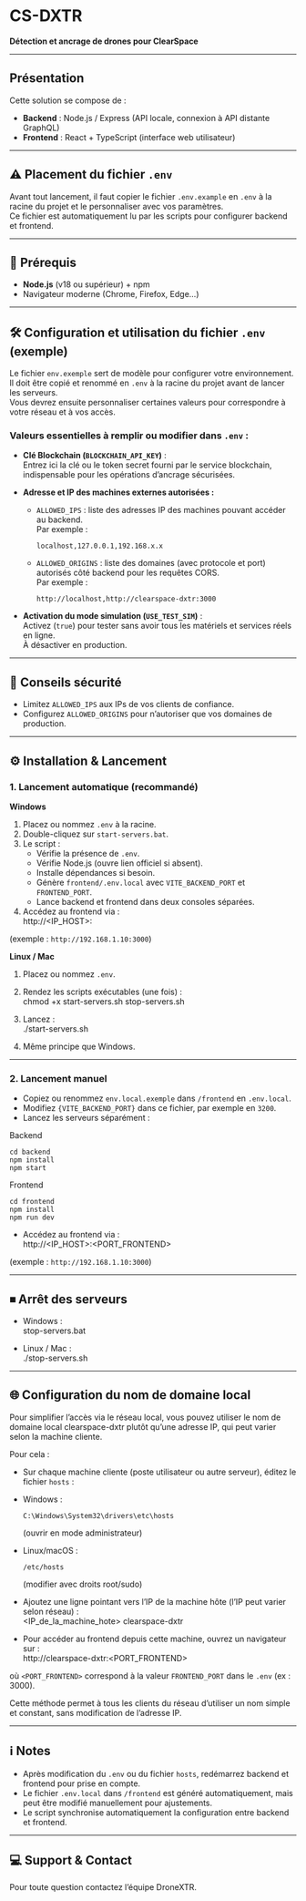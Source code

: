# CS-DXTR  
**Détection et ancrage de drones pour ClearSpace**

---

## Présentation

Cette solution se compose de :  
- **Backend** : Node.js / Express (API locale, connexion à API distante GraphQL)  
- **Frontend** : React + TypeScript (interface web utilisateur)

---

## ⚠️ Placement du fichier `.env`

Avant tout lancement, il faut copier le fichier `.env.example` en `.env` à la racine du projet et le personnaliser avec vos paramètres.  
Ce fichier est automatiquement lu par les scripts pour configurer backend et frontend.

---

## 🚀 Prérequis

- **Node.js** (v18 ou supérieur) + npm  
- Navigateur moderne (Chrome, Firefox, Edge...)

---

## 🛠 Configuration et utilisation du fichier `.env` (exemple)

Le fichier `env.exemple` sert de modèle pour configurer votre environnement.  
Il doit être copié et renommé en `.env` à la racine du projet avant de lancer les serveurs.  
Vous devrez ensuite personnaliser certaines valeurs pour correspondre à votre réseau et à vos accès.

### Valeurs essentielles à remplir ou modifier dans `.env` :

- **Clé Blockchain (`BLOCKCHAIN_API_KEY`)** :  
  Entrez ici la clé ou le token secret fourni par le service blockchain, indispensable pour les opérations d’ancrage sécurisées.

- **Adresse et IP des machines externes autorisées :**  
  - `ALLOWED_IPS` : liste des adresses IP des machines pouvant accéder au backend.  
    Par exemple :  
    ```
    localhost,127.0.0.1,192.168.x.x
    ```
  - `ALLOWED_ORIGINS` : liste des domaines (avec protocole et port) autorisés côté backend pour les requêtes CORS.  
    Par exemple :  
    ```
    http://localhost,http://clearspace-dxtr:3000
    ```

- **Activation du mode simulation (`USE_TEST_SIM`)** :  
  Activez (`true`) pour tester sans avoir tous les matériels et services réels en ligne.  
  À désactiver en production.

---

## 🔑 Conseils sécurité

- Limitez `ALLOWED_IPS` aux IPs de vos clients de confiance.  
- Configurez `ALLOWED_ORIGINS` pour n’autoriser que vos domaines de production.

---

## ⚙️ Installation & Lancement

### 1. Lancement automatique (recommandé)

**Windows**

1. Placez ou nommez `.env` à la racine.  
2. Double-cliquez sur `start-servers.bat`.  
3. Le script :  
   - Vérifie la présence de `.env`.  
   - Vérifie Node.js (ouvre lien officiel si absent).  
   - Installe dépendances si besoin.  
   - Génère `frontend/.env.local` avec `VITE_BACKEND_PORT` et `FRONTEND_PORT`.  
   - Lance backend et frontend dans deux consoles séparées.  
4. Accédez au frontend via :  
http://<IP_HOST>:<PORT>


(exemple : `http://192.168.1.10:3000`)

**Linux / Mac**

1. Placez ou nommez `.env`.  
2. Rendez les scripts exécutables (une fois) :  
chmod +x start-servers.sh stop-servers.sh


3. Lancez :  
./start-servers.sh


4. Même principe que Windows.

---

### 2. Lancement manuel

- Copiez ou renommez `env.local.exemple` dans `/frontend` en `.env.local`.  
- Modifiez `{VITE_BACKEND_PORT}` dans ce fichier, par exemple en `3200`.  
- Lancez les serveurs séparément :

Backend
  ```
cd backend
npm install
npm start
  ```

Frontend
  ```
cd frontend
npm install
npm run dev
  ```



- Accédez au frontend via :  
http://<IP_HOST>:<PORT_FRONTEND>


(exemple : `http://192.168.1.10:3000`)

---

## ⏹ Arrêt des serveurs

- Windows :  
stop-servers.bat


- Linux / Mac :  
./stop-servers.sh



---

## 🌐 Configuration du nom de domaine local

Pour simplifier l’accès via le réseau local, vous pouvez utiliser le nom de domaine local clearspace-dxtr plutôt qu’une adresse IP, qui peut varier selon la machine cliente.

Pour cela :  

- Sur chaque machine cliente (poste utilisateur ou autre serveur), éditez le fichier `hosts` :  
- Windows :  
  ```
  C:\Windows\System32\drivers\etc\hosts
  ```  
  (ouvrir en mode administrateur)  
- Linux/macOS :  
  ```
  /etc/hosts
  ```  
  (modifier avec droits root/sudo)

- Ajoutez une ligne pointant vers l’IP de la machine hôte (l’IP peut varier selon réseau) :  
<IP_de_la_machine_hote> clearspace-dxtr



- Pour accéder au frontend depuis cette machine, ouvrez un navigateur sur :  
http://clearspace-dxtr:<PORT_FRONTEND>


où `<PORT_FRONTEND>` correspond à la valeur `FRONTEND_PORT` dans le `.env` (ex : 3000).

Cette méthode permet à tous les clients du réseau d’utiliser un nom simple et constant, sans modification de l’adresse IP.

---

## ℹ️ Notes

- Après modification du `.env` ou du fichier `hosts`, redémarrez backend et frontend pour prise en compte.  
- Le fichier `.env.local` dans `/frontend` est généré automatiquement, mais peut être modifié manuellement pour ajustements.  
- Le script synchronise automatiquement la configuration entre backend et frontend.

---

## 💻 Support & Contact

Pour toute question contactez l’équipe DroneXTR.
